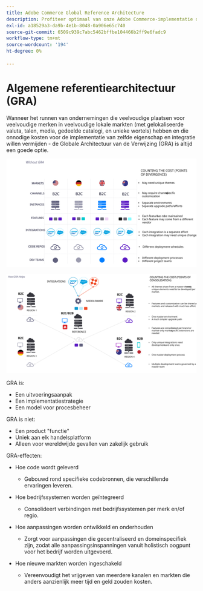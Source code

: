 ```yaml
---
title: Adobe Commerce Global Reference Architecture
description: Profiteer optimaal van onze Adobe Commerce-implementatie door gebruik te maken van een wereldwijde referentiearchitectuur.
exl-id: a18529a3-da9b-4e1b-8048-0a906e65c740
source-git-commit: 6509c939c7abc5462bffbe104466b2ff9e6fadc9
workflow-type: tm+mt
source-wordcount: '194'
ht-degree: 0%

---
```


# Algemene referentiearchitectuur (GRA)

Wanneer het runnen van ondernemingen die veelvoudige plaatsen voor veelvoudige merken in veelvoudige lokale markten (met gelokaliseerde valuta, talen, media, gedeelde catalogi, en unieke wortels) hebben en die onnodige kosten voor de implementatie van zelfde eigenschap en integratie willen vermijden - de Globale Architectuur van de Verwijzing (GRA) is altijd een goede optie.

![Tabel waarin de kosten van verschillen in architectuur worden toegelicht](../../assets/playbooks/divergent-architecture.svg)

![Tabel die de kosten van geconsolideerde architectuur toelicht](../../assets/playbooks/consolidated-architecture.svg)

GRA is:

- Een uitvoeringsaanpak
- Een implementatiestrategie
- Een model voor procesbeheer

GRA is niet:

- Een product &quot;functie&quot;
- Uniek aan elk handelsplatform
- Alleen voor wereldwijde gevallen van zakelijk gebruik

GRA-effecten:

- Hoe code wordt geleverd

   - Gebouwd rond specifieke codebronnen, die verschillende ervaringen leveren.

- Hoe bedrijfssystemen worden geïntegreerd

   - Consolideert verbindingen met bedrijfssystemen per merk en/of regio.

- Hoe aanpassingen worden ontwikkeld en onderhouden

   - Zorgt voor aanpassingen die gecentraliseerd en domeinspecifiek zijn, zodat alle aanpassingsinspanningen vanuit holistisch oogpunt voor het bedrijf worden uitgevoerd.

- Hoe nieuwe markten worden ingeschakeld

   - Vereenvoudigt het vrijgeven van meerdere kanalen en markten die anders aanzienlijk meer tijd en geld zouden kosten.
